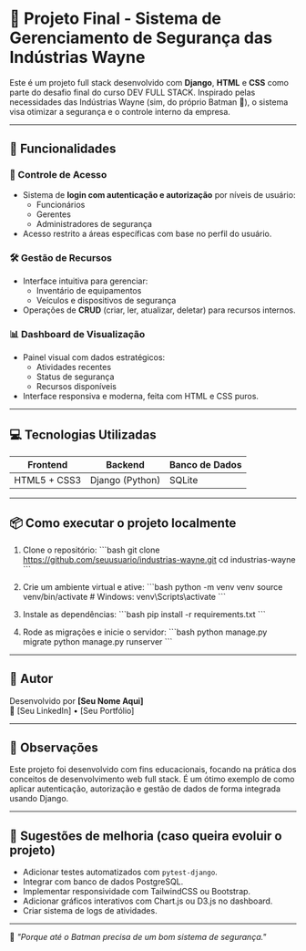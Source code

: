
# 🦇 Projeto Final - Sistema de Gerenciamento de Segurança das Indústrias Wayne

Este é um projeto full stack desenvolvido com **Django**, **HTML** e **CSS** como parte do desafio final do curso DEV FULL STACK. Inspirado pelas necessidades das Indústrias Wayne (sim, do próprio Batman 🦇), o sistema visa otimizar a segurança e o controle interno da empresa.

---

## 🚀 Funcionalidades

### 🔐 Controle de Acesso
- Sistema de **login com autenticação e autorização** por níveis de usuário:
  - Funcionários
  - Gerentes
  - Administradores de segurança
- Acesso restrito a áreas específicas com base no perfil do usuário.

### 🛠️ Gestão de Recursos
- Interface intuitiva para gerenciar:
  - Inventário de equipamentos
  - Veículos e dispositivos de segurança
- Operações de **CRUD** (criar, ler, atualizar, deletar) para recursos internos.

### 📊 Dashboard de Visualização
- Painel visual com dados estratégicos:
  - Atividades recentes
  - Status de segurança
  - Recursos disponíveis
- Interface responsiva e moderna, feita com HTML e CSS puros.

---

## 💻 Tecnologias Utilizadas

| Frontend | Backend | Banco de Dados |
|----------|---------|----------------|
| HTML5 + CSS3 | Django (Python) | SQLite |

---

## 📦 Como executar o projeto localmente

1. Clone o repositório:
\`\`\`bash
git clone https://github.com/seuusuario/industrias-wayne.git
cd industrias-wayne
\`\`\`

2. Crie um ambiente virtual e ative:
\`\`\`bash
python -m venv venv
source venv/bin/activate  # Windows: venv\Scripts\activate
\`\`\`

3. Instale as dependências:
\`\`\`bash
pip install -r requirements.txt
\`\`\`

4. Rode as migrações e inicie o servidor:
\`\`\`bash
python manage.py migrate
python manage.py runserver
\`\`\`

---

## 👤 Autor

Desenvolvido por **[Seu Nome Aqui]**  
🔗 [Seu LinkedIn] • [Seu Portfólio]

---

## 📌 Observações

Este projeto foi desenvolvido com fins educacionais, focando na prática dos conceitos de desenvolvimento web full stack. É um ótimo exemplo de como aplicar autenticação, autorização e gestão de dados de forma integrada usando Django.

---

## 🌟 Sugestões de melhoria (caso queira evoluir o projeto)

- Adicionar testes automatizados com `pytest-django`.
- Integrar com banco de dados PostgreSQL.
- Implementar responsividade com TailwindCSS ou Bootstrap.
- Adicionar gráficos interativos com Chart.js ou D3.js no dashboard.
- Criar sistema de logs de atividades.

---

🦇 *"Porque até o Batman precisa de um bom sistema de segurança."*
